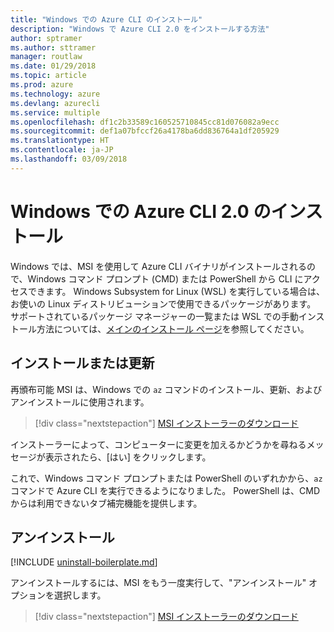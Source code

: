 ```yaml
---
title: "Windows での Azure CLI のインストール"
description: "Windows で Azure CLI 2.0 をインストールする方法"
author: sptramer
ms.author: sttramer
manager: routlaw
ms.date: 01/29/2018
ms.topic: article
ms.prod: azure
ms.technology: azure
ms.devlang: azurecli
ms.service: multiple
ms.openlocfilehash: df1c2b33589c160525710845cc81d076082a9ecc
ms.sourcegitcommit: def1a07bfccf26a4178ba6dd836764a1df205929
ms.translationtype: HT
ms.contentlocale: ja-JP
ms.lasthandoff: 03/09/2018
---
```

# <a name="install-azure-cli-20-on-windows"></a>Windows での Azure CLI 2.0 のインストール

Windows では、MSI を使用して Azure CLI バイナリがインストールされるので、Windows コマンド プロンプト (CMD) または PowerShell から CLI にアクセスできます。
Windows Subsystem for Linux (WSL) を実行している場合は、お使いの Linux ディストリビューションで使用できるパッケージがあります。 サポートされているパッケージ マネージャーの一覧または WSL での手動インストール方法については、[メインのインストール ページ](install-azure-cli.md)を参照してください。

## <a name="install-or-update"></a>インストールまたは更新

再頒布可能 MSI は、Windows での `az` コマンドのインストール、更新、およびアンインストールに使用されます。

> [!div class="nextstepaction"]
> [MSI インストーラーのダウンロード](https://aka.ms/installazurecliwindows)

インストーラーによって、コンピューターに変更を加えるかどうかを尋ねるメッセージが表示されたら、[はい] をクリックします。

これで、Windows コマンド プロンプトまたは PowerShell のいずれかから、`az` コマンドで Azure CLI を実行できるようになりました。 PowerShell は、CMD からは利用できないタブ補完機能を提供します。

## <a name="uninstall"></a>アンインストール

[!INCLUDE [uninstall-boilerplate.md](includes/uninstall-boilerplate.md)]

アンインストールするには、MSI をもう一度実行して、"アンインストール" オプションを選択します。

> [!div class="nextstepaction"]
> [MSI インストーラーのダウンロード](https://aka.ms/installazurecliwindows)
